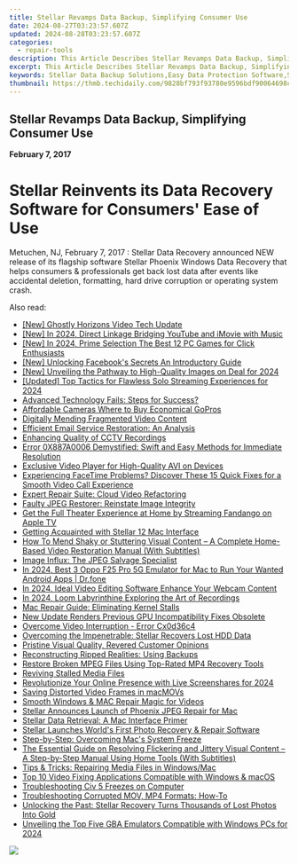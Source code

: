 ```yaml
---
title: Stellar Revamps Data Backup, Simplifying Consumer Use
date: 2024-08-27T03:23:57.607Z
updated: 2024-08-28T03:23:57.607Z
categories:
  - repair-tools
description: This Article Describes Stellar Revamps Data Backup, Simplifying Consumer Use
excerpt: This Article Describes Stellar Revamps Data Backup, Simplifying Consumer Use
keywords: Stellar Data Backup Solutions,Easy Data Protection Software,Simplified Consumer Data Storage,Cloud Backup Services for Users,User-Friendly Data Recovery Applications,Affordable Data Protection Software,Secure Online Backup Platforms
thumbnail: https://thmb.techidaily.com/9828bf793f93780e9596bdf90064698c2faf8ab4424f88be5c51fa1662b48994.jpg
---
```


## Stellar Revamps Data Backup, Simplifying Consumer Use

**February 7, 2017**

# **Stellar Reinvents its Data Recovery Software for Consumers' Ease of Use**

Metuchen, NJ, February 7, 2017 : Stellar Data Recovery announced NEW release of its flagship software Stellar Phoenix Windows Data Recovery that helps consumers & professionals get back lost data after events like accidental deletion, formatting, hard drive corruption or operating system crash.


<ins class="adsbygoogle"
     style="display:block"
     data-ad-format="autorelaxed"
     data-ad-client="ca-pub-7571918770474297"
     data-ad-slot="1223367746"></ins>



<ins class="adsbygoogle"
     style="display:block"
     data-ad-client="ca-pub-7571918770474297"
     data-ad-slot="8358498916"
     data-ad-format="auto"
     data-full-width-responsive="true"></ins>



<span class="atpl-alsoreadstyle">Also read:</span>
<div><ul>
<li><a href="https://some-techniques.techidaily.com/new-ghostly-horizons-video-tech-update/"><u>[New] Ghostly Horizons  Video Tech Update</u></a></li>
<li><a href="https://youtube-webster.techidaily.com/n-2024-direct-linkage-bridging-youtube-and-imovie-with-music/"><u>[New] In 2024, Direct Linkage  Bridging YouTube and iMovie with Music</u></a></li>
<li><a href="https://digital-screen-recording.techidaily.com/new-in-2024-prime-selection-the-best-12-pc-games-for-click-enthusiasts/"><u>[New] In 2024, Prime Selection  The Best 12 PC Games for Click Enthusiasts</u></a></li>
<li><a href="https://facebook-video-recording.techidaily.com/new-unlocking-facebooks-secrets-an-introductory-guide/"><u>[New] Unlocking Facebook's Secrets  An Introductory Guide</u></a></li>
<li><a href="https://fox-helps.techidaily.com/new-unveiling-the-pathway-to-high-quality-images-on-deal-for-2024/"><u>[New] Unveiling the Pathway to High-Quality Images on Deal for 2024</u></a></li>
<li><a href="https://fox-links.techidaily.com/updated-top-tactics-for-flawless-solo-streaming-experiences-for-2024/"><u>[Updated] Top Tactics for Flawless Solo Streaming Experiences for 2024</u></a></li>
<li><a href="https://data-wizards.techidaily.com/advanced-technology-fails-steps-for-success/"><u>Advanced Technology Fails: Steps for Success?</u></a></li>
<li><a href="https://extra-hints.techidaily.com/affordable-cameras-where-to-buy-economical-gopros/"><u>Affordable Cameras  Where to Buy Economical GoPros</u></a></li>
<li><a href="https://data-wizards.techidaily.com/digitally-mending-fragmented-video-content/"><u>Digitally Mending Fragmented Video Content</u></a></li>
<li><a href="https://data-wizards.techidaily.com/efficient-email-service-restoration-an-analysis/"><u>Efficient Email Service Restoration: An Analysis</u></a></li>
<li><a href="https://data-wizards.techidaily.com/enhancing-quality-of-cctv-recordings/"><u>Enhancing Quality of CCTV Recordings</u></a></li>
<li><a href="https://common-error.techidaily.com/error-0x887a0006-demystified-swift-and-easy-methods-for-immediate-resolution/"><u>Error 0X887A0006 Demystified: Swift and Easy Methods for Immediate Resolution</u></a></li>
<li><a href="https://extra-tips.techidaily.com/exclusive-video-player-for-high-quality-avi-on-devices/"><u>Exclusive Video Player for High-Quality AVI on Devices</u></a></li>
<li><a href="https://fox-that.techidaily.com/experiencing-facetime-problems-discover-these-15-quick-fixes-for-a-smooth-video-call-experience/"><u>Experiencing FaceTime Problems? Discover These 15 Quick Fixes for a Smooth Video Call Experience</u></a></li>
<li><a href="https://data-wizards.techidaily.com/expert-repair-suite-cloud-video-refactoring/"><u>Expert Repair Suite: Cloud Video Refactoring</u></a></li>
<li><a href="https://data-wizards.techidaily.com/faulty-jpeg-restorer-reinstate-image-integrity/"><u>Faulty JPEG Restorer: Reinstate Image Integrity</u></a></li>
<li><a href="https://technical-tips.techidaily.com/get-the-full-theater-experience-at-home-by-streaming-fandango-on-apple-tv/"><u>Get the Full Theater Experience at Home by Streaming Fandango on Apple TV</u></a></li>
<li><a href="https://data-wizards.techidaily.com/getting-acquainted-with-stellar-12-mac-interface/"><u>Getting Acquainted with Stellar 12 Mac Interface</u></a></li>
<li><a href="https://data-wizards.techidaily.com/how-to-mend-shaky-or-stuttering-visual-content-a-complete-home-based-video-restoration-manual-with-subtitles/"><u>How To Mend Shaky or Stuttering Visual Content – A Complete Home-Based Video Restoration Manual (With Subtitles)</u></a></li>
<li><a href="https://data-wizards.techidaily.com/image-influx-the-jpeg-salvage-specialist/"><u>Image Influx: The JPEG Salvage Specialist</u></a></li>
<li><a href="https://screen-mirror.techidaily.com/in-2024-best-3-oppo-f25-pro-5g-emulator-for-mac-to-run-your-wanted-android-apps-drfone-by-drfone-android/"><u>In 2024, Best 3 Oppo F25 Pro 5G Emulator for Mac to Run Your Wanted Android Apps | Dr.fone</u></a></li>
<li><a href="https://screen-activity-recording.techidaily.com/in-2024-ideal-video-editing-software-enhance-your-webcam-content/"><u>In 2024, Ideal Video Editing Software  Enhance Your Webcam Content</u></a></li>
<li><a href="https://screen-recording.techidaily.com/in-2024-loom-labyrinthine-exploring-the-art-of-recordings/"><u>In 2024, Loom Labyrinthine  Exploring the Art of Recordings</u></a></li>
<li><a href="https://data-wizards.techidaily.com/mac-repair-guide-eliminating-kernel-stalls/"><u>Mac Repair Guide: Eliminating Kernel Stalls</u></a></li>
<li><a href="https://network-issues.techidaily.com/new-update-renders-previous-gpu-incompatibility-fixes-obsolete/"><u>New Update Renders Previous GPU Incompatibility Fixes Obsolete</u></a></li>
<li><a href="https://data-wizards.techidaily.com/overcome-video-interruption-error-cx0d36c4/"><u>Overcome Video Interruption - Error Cx0d36c4</u></a></li>
<li><a href="https://data-wizards.techidaily.com/overcoming-the-impenetrable-stellar-recovers-lost-hdd-data/"><u>Overcoming the Impenetrable: Stellar Recovers Lost HDD Data</u></a></li>
<li><a href="https://data-wizards.techidaily.com/pristine-visual-quality-revered-customer-opinions/"><u>Pristine Visual Quality, Revered Customer Opinions</u></a></li>
<li><a href="https://data-wizards.techidaily.com/reconstructing-ripped-realities-using-backups/"><u>Reconstructing Ripped Realities: Using Backups</u></a></li>
<li><a href="https://data-wizards.techidaily.com/restore-broken-mpeg-files-using-top-rated-mp4-recovery-tools/"><u>Restore Broken MPEG Files Using Top-Rated MP4 Recovery Tools</u></a></li>
<li><a href="https://data-wizards.techidaily.com/reviving-stalled-media-files/"><u>Reviving Stalled Media Files</u></a></li>
<li><a href="https://facebook-video-recording.techidaily.com/revolutionize-your-online-presence-with-live-screenshares-for-2024/"><u>Revolutionize Your Online Presence with Live Screenshares for 2024</u></a></li>
<li><a href="https://data-wizards.techidaily.com/saving-distorted-video-frames-in-macmovs/"><u>Saving Distorted Video Frames in macMOVs</u></a></li>
<li><a href="https://data-wizards.techidaily.com/smooth-windows-and-mac-repair-magic-for-videos/"><u>Smooth Windows & MAC Repair Magic for Videos</u></a></li>
<li><a href="https://data-wizards.techidaily.com/stellar-announces-launch-of-phoenix-jpeg-repair-for-mac/"><u>Stellar Announces Launch of Phoenix JPEG Repair for Mac</u></a></li>
<li><a href="https://data-wizards.techidaily.com/stellar-data-retrieval-a-mac-interface-primer/"><u>Stellar Data Retrieval: A Mac Interface Primer</u></a></li>
<li><a href="https://data-wizards.techidaily.com/stellar-launches-worlds-first-photo-recovery-and-repair-software/"><u>Stellar Launches World's First Photo Recovery & Repair Software</u></a></li>
<li><a href="https://data-wizards.techidaily.com/step-by-step-overcoming-macs-system-freeze/"><u>Step-by-Step: Overcoming Mac's System Freeze</u></a></li>
<li><a href="https://data-wizards.techidaily.com/the-essential-guide-on-resolving-flickering-and-jittery-visual-content-a-step-by-step-manual-using-home-tools-with-subtitles/"><u>The Essential Guide on Resolving Flickering and Jittery Visual Content – A Step-by-Step Manual Using Home Tools (With Subtitles)</u></a></li>
<li><a href="https://data-wizards.techidaily.com/tips-and-tricks-repairing-media-files-in-windowsmac/"><u>Tips & Tricks: Repairing Media Files in Windows/Mac</u></a></li>
<li><a href="https://data-wizards.techidaily.com/top-10-video-fixing-applications-compatible-with-windows-and-macos/"><u>Top 10 Video Fixing Applications Compatible with Windows & macOS</u></a></li>
<li><a href="https://network-issues.techidaily.com/troubleshooting-civ-5-freezes-on-computer/"><u>Troubleshooting Civ 5 Freezes on Computer</u></a></li>
<li><a href="https://data-wizards.techidaily.com/troubleshooting-corrupted-mov-mp4-formats-how-to/"><u>Troubleshooting Corrupted MOV, MP4 Formats: How-To</u></a></li>
<li><a href="https://data-wizards.techidaily.com/unlocking-the-past-stellar-recovery-turns-thousands-of-lost-photos-into-gold/"><u>Unlocking the Past: Stellar Recovery Turns Thousands of Lost Photos Into Gold</u></a></li>
<li><a href="https://on-screen-recording.techidaily.com/unveiling-the-top-five-gba-emulators-compatible-with-windows-pcs-for-2024/"><u>Unveiling the Top Five GBA Emulators Compatible with Windows PCs for 2024</u></a></li>
</ul></div>

<!-- affiliate ads begin -->
<a href="https://secure.2checkout.com/order/checkout.php?PRODS=4940317&QTY=1&AFFILIATE=108875&CART=1"><img src="https://secure.avangate.com/images/merchant/333ac5d90817d69113471fbb6e531bee/sps-partnership-728x90eng.png" border="0"></a>
<!-- affiliate ads end -->